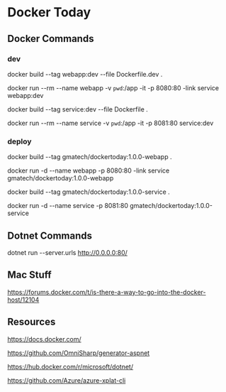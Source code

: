 # Docker Today

## Docker Commands

### dev
docker build --tag webapp:dev --file Dockerfile.dev .

docker run --rm --name webapp -v `pwd`:/app -it -p 8080:80 -link service webapp:dev

docker build --tag service:dev --file Dockerfile .

docker run --rm --name service -v `pwd`:/app -it -p 8081:80 service:dev

### deploy

docker build --tag gmatech/dockertoday:1.0.0-webapp .

docker run -d --name webapp -p 8080:80 -link service gmatech/dockertoday:1.0.0-webapp

docker build --tag gmatech/dockertoday:1.0.0-service .

docker run -d --name service -p 8081:80 gmatech/dockertoday:1.0.0-service


## Dotnet Commands

dotnet run --server.urls http://0.0.0.0:80/

## Mac Stuff
https://forums.docker.com/t/is-there-a-way-to-go-into-the-docker-host/12104


## Resources

https://docs.docker.com/

https://github.com/OmniSharp/generator-aspnet

https://hub.docker.com/r/microsoft/dotnet/

https://github.com/Azure/azure-xplat-cli